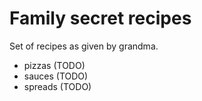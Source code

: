 # Family secret recipes

Set of recipes as given by grandma.

- pizzas (TODO)
- sauces (TODO)
- spreads (TODO)
